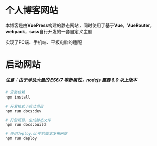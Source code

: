 # 个人博客网站

本博客是由**VuePress**构建的静态网站，同时使用了基于**Vue**，**VueRouter**，**webpack**，**sass**自行开发的一套自定义主题

实现了PC端、手机端、平板电脑的适配

# 启动网站

##### 注意：由于涉及大量的 ES6/7 等新属性，nodejs 需要 6.0 以上版本

~~~bash
# 安装依赖
npm install

# 开发模式下启动项目
npm run docs:dev

# 打包项目，生成静态文件
npm run docs:build

# 使用deploy.sh中的脚本发布网站
npm run deploy
~~~
